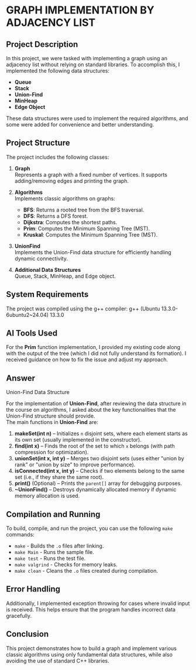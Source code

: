 # GRAPH IMPLEMENTATION BY ADJACENCY LIST

## Project Description

In this project, we were tasked with implementing a graph using an adjacency list without relying on standard libraries. To accomplish this, I implemented the following data structures:
- **Queue**
- **Stack**
- **Union-Find**
- **MinHeap**
- **Edge Object**

These data structures were used to implement the required algorithms, and some were added for convenience and better understanding.

## Project Structure

The project includes the following classes:

1. **Graph**  
   Represents a graph with a fixed number of vertices. It supports adding/removing edges and printing the graph.

2. **Algorithms**  
   Implements classic algorithms on graphs:
   - **BFS**: Returns a rooted tree from the BFS traversal.
   - **DFS**: Returns a DFS forest.
   - **Dijkstra**: Computes the shortest paths.
   - **Prim**: Computes the Minimum Spanning Tree (MST).
   - **Kruskal**: Computes the Minimum Spanning Tree (MST).

3. **UnionFind**  
   Implements the Union-Find data structure for efficiently handling dynamic connectivity.

4. **Additional Data Structures**  
   Queue, Stack, MinHeap, and Edge object.

## System Requirements

The project was compiled using the g++ compiler:
g++ (Ubuntu 13.3.0-6ubuntu2~24.04) 13.3.0


## AI Tools Used

For the **Prim** function implementation, I provided my existing code along with the output of the tree (which I did not fully understand its formation). I received guidance on how to fix the issue and adjust my approach.

## Answer
Union-Find Data Structure

For the implementation of **Union-Find**, after reviewing the data structure in the course on algorithms, I asked about the key functionalities that the Union-Find structure should provide.  
The main functions in **Union-Find** are:
1. **makeSet(int n)** – Initializes `n` disjoint sets, where each element starts as its own set (usually implemented in the constructor).
2. **find(int x)** – Finds the root of the set to which `x` belongs (with path compression for optimization).
3. **unionSet(int x, int y)** – Merges two disjoint sets (uses either "union by rank" or "union by size" to improve performance).
4. **isConnected(int x, int y)** – Checks if two elements belong to the same set (i.e., if they share the same root).
5. **print()** (Optional) – Prints the `parent[]` array for debugging purposes.
6. **~UnionFind()** – Destroys dynamically allocated memory if dynamic memory allocation is used.

## Compilation and Running

To build, compile, and run the project, you can use the following `make` commands:

- `make` - Builds the `.o` files after linking.
- `make Main` - Runs the sample file.
- `make test` - Runs the test file.
- `make valgrind` - Checks for memory leaks.
- `make clean` - Cleans the `.o` files created during compilation.

## Error Handling

Additionally, I implemented exception throwing for cases where invalid input is received. This helps ensure that the program handles incorrect data gracefully.

## Conclusion

This project demonstrates how to build a graph and implement various classic algorithms using only fundamental data structures, while also avoiding the use of standard C++ libraries.
